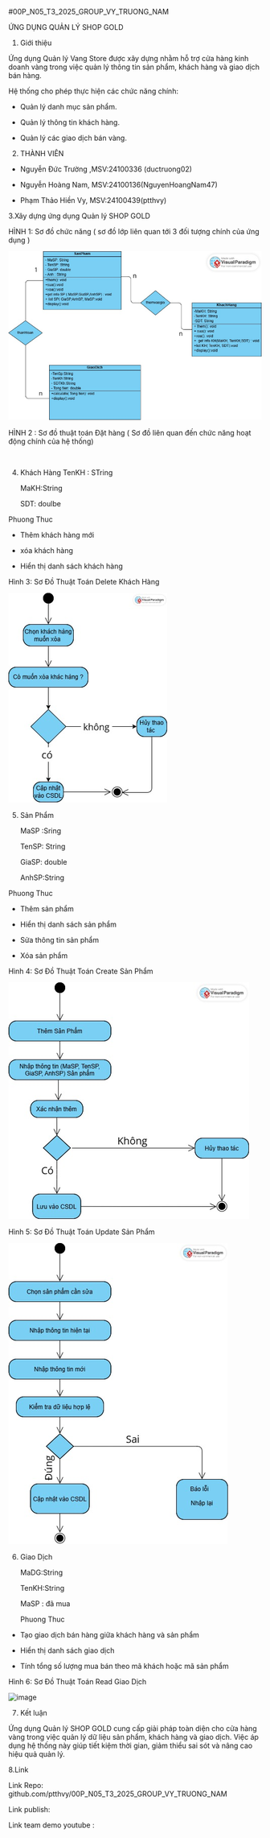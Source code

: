 #00P_N05_T3_2025_GROUP_VY_TRUONG_NAM

ỨNG DỤNG QUẢN LÝ SHOP GOLD

1. Giới thiệu
   
Ứng dụng Quản lý Vang Store được xây dựng nhằm hỗ trợ cửa hàng kinh doanh vàng trong việc quản lý thông tin sản phẩm, khách hàng và giao dịch bán hàng.

Hệ thống cho phép thực hiện các chức năng chính:

- Quản lý danh mục sản phẩm.

- Quản lý thông tin khách hàng.

- Quản lý các giao dịch bán vàng.

2. THÀNH VIÊN
   
-  Nguyễn Đức Trường ,MSV:24100336 (ductruong02)

-  Nguyễn Hoàng Nam, MSV:24100136(NguyenHoangNam47)

-  Phạm Thảo Hiền Vy, MSV:24100439(ptthvy)
  

3.Xây dựng ứng dụng Quản lý SHOP GOLD

HÌNH 1: Sơ đồ chức năng ( sơ đồ lớp liên quan tới 3 đối tượng chính của ứng dụng ) 

<img src='Anh/SƠ ĐỒ CHỨC NĂNG.jpg'>

HÌNH 2 : Sơ đồ thuật toán Đặt hàng ( Sơ đồ liên quan đến chức năng hoạt động chính của hệ thống)

<img src=''>

4. Khách Hàng
   TenKH : STring

   MaKH:String

   SDT: doulbe
   
 Phuong Thuc 
 
- Thêm khách hàng mới
  
- xóa khách hàng
  
- Hiển thị danh sách khách hàng

Hình 3: Sơ Đồ Thuật Toán Delete Khách Hàng 

<img src='Anh/Sơ Đồ Thuật Toán Delete Khách Hàng.jpg'>

 5. Sản Phẩm
    
     MaSP :Sring
    
     TenSP: String

     GiaSP: double

     AnhSP:String

   Phuong Thuc
    
- Thêm sản phẩm 
  
- Hiển thị danh sách sản phẩm
  
- Sửa thông tin sản phẩm
  
- Xóa sản phẩm

Hình 4: Sơ Đồ Thuật Toán Create Sản Phẩm 

<img src='Anh/So do thuat toan create san pham.jpg'>


 Hình 5: Sơ Đồ Thuật Toán Update Sản Phẩm

 <img src='Anh/sodoupdate5.jpg'>
 
6. Giao Dịch
   
   MaDG:String

   TenKH:String 

   MaSP : đã mua

   Phuong Thuc

- Tạo giao dịch bán hàng giữa khách hàng và sản phẩm
  
- Hiển thị danh sách giao dịch
  
- Tính tổng số lượng mua bán theo mã khách hoặc mã sản phẩm

Hình 6: Sơ Đồ Thuật Toán Read Giao Dịch 

<img width="319" height="488" alt="image" src="https://github.com/user-attachments/assets/1969cd8d-bff2-4280-bb85-b356193977e6" />

7. Kết luận
   
Ứng dụng Quản lý SHOP GOLD cung cấp giải pháp toàn diện cho cửa hàng vàng trong việc quản lý dữ liệu sản phẩm, khách hàng và giao dịch. Việc áp dụng hệ thống này giúp tiết kiệm thời gian, giảm thiểu sai sót và nâng cao hiệu quả quản lý.

8.Link 

Link Repo: github.com/ptthvy/00P_N05_T3_2025_GROUP_VY_TRUONG_NAM

Link publish: 

Link team demo youtube :
